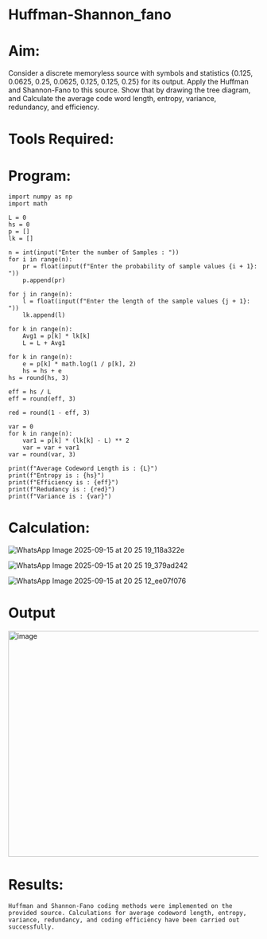 # Huffman-Shannon_fano
# Aim:
Consider a discrete memoryless source with symbols and statistics {0.125, 0.0625, 0.25, 0.0625, 0.125, 0.125, 0.25} for its output. 
Apply the Huffman and Shannon-Fano to this source. 
Show that by drawing the tree diagram, and 
Calculate the average code word length, entropy, variance, redundancy, and efficiency.
# Tools Required:
# Program:
```
import numpy as np
import math

L = 0
hs = 0
p = []
lk = []

n = int(input("Enter the number of Samples : "))
for i in range(n):
    pr = float(input(f"Enter the probability of sample values {i + 1}: "))
    p.append(pr)

for j in range(n):
    l = float(input(f"Enter the length of the sample values {j + 1}: "))
    lk.append(l)

for k in range(n):
    Avg1 = p[k] * lk[k]
    L = L + Avg1

for k in range(n):
    e = p[k] * math.log(1 / p[k], 2)
    hs = hs + e
hs = round(hs, 3)

eff = hs / L
eff = round(eff, 3)

red = round(1 - eff, 3)

var = 0
for k in range(n):
    var1 = p[k] * (lk[k] - L) ** 2
    var = var + var1
var = round(var, 3)

print(f"Average Codeword Length is : {L}")
print(f"Entropy is : {hs}")
print(f"Efficiency is : {eff}")
print(f"Redudancy is : {red}")
print(f"Variance is : {var}")

```
# Calculation:

![WhatsApp Image 2025-09-15 at 20 25 19_118a322e](https://github.com/user-attachments/assets/3798d058-a357-4888-ba82-4ebb3820e6bf)

![WhatsApp Image 2025-09-15 at 20 25 19_379ad242](https://github.com/user-attachments/assets/df3cc00c-9771-4428-86b1-27bdb807c581)

![WhatsApp Image 2025-09-15 at 20 25 12_ee07f076](https://github.com/user-attachments/assets/68b1f4a4-4684-4709-9dcd-a186198c0fb4)




# Output

<img width="740" height="454" alt="image" src="https://github.com/user-attachments/assets/9c58b271-f4ed-4f7c-9b43-a93af8863ecd" />
 
# Results:
```
Huffman and Shannon-Fano coding methods were implemented on the provided source. Calculations for average codeword length, entropy, variance, redundancy, and coding efficiency have been carried out successfully.
```
